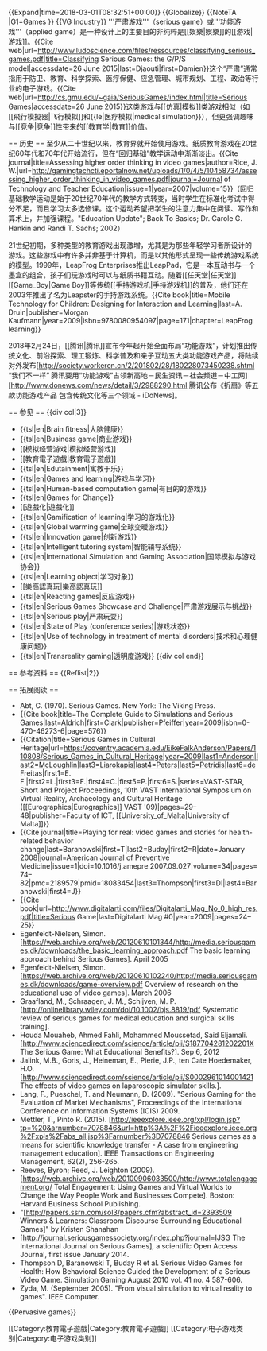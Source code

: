 {{Expand|time=2018-03-01T08:32:51+00:00}}
{{Globalize}}
{{NoteTA
|G1=Games
}}
{{VG Industry}}
'''严肃游戏'''（serious game）或'''功能游戏'''（applied game）是一种设计上的主要目的非纯粹是[[娛樂|娛樂]]的[[游戏|游戏]]。<ref>{{Cite web|url=http://www.ludoscience.com/files/ressources/classifying_serious_games.pdf|title=Classifying Serious Games: the G/P/S model|accessdate=26 June 2015|last=Djaouti|first=Damien}}</ref>这个“严肃”通常指用于防卫、教育、科学探索、医疗保健、应急管理、城市规划、工程、政治等行业的电子游戏。<ref>{{Cite web|url=http://cs.gmu.edu/~gaia/SeriousGames/index.html|title=Serious Games|accessdate=26 June 2015}}</ref>这类游戏与[[仿真|模拟]]类游戏相似（如[[飛行模擬器|飞行模拟]]和{{le|医疗模拟|medical simulation}}），但更强调趣味与[[竞争|竞争]]性带来的[[教育学|教育]]价值。

== 历史 ==
至少从二十世纪以来，教育界就开始使用游戏。纸质教育游戏在20世纪60年代和70年代开始流行，但在“回归基础”教学运动中渐渐淡出。<ref>{{Cite journal|title=Assessing higher order thinking in video games|author=Rice, J. W.|url=http://gamingtechcti.eportalnow.net/uploads/1/0/4/5/10458734/assessing_higher_order_thinking_in_video_games.pdf|journal=Journal of Technology and Teacher Education|issue=1|year=2007|volume=15}}</ref>（回归基础教学运动是始于20世纪70年代的教学方式转变，当时学生在标准化考试中得分不足，而且学习太多选修课。这个运动希望把学生的注意力集中在阅读、写作和算术上，并加强课程。<ref>"Education Update"; Back To Basics; Dr. Carole G. Hankin and Randi T. Sachs; 2002</ref>）

21世纪初期，多种类型的教育游戏出现激增，尤其是为那些年轻学习者所设计的游戏。这些游戏中有许多并非基于计算机，而是以其他形式呈现一些传统游戏系统的模型。1999年，LeapFrog Enterprises推出LeapPad，它是一本互动书与一个墨盒的组合，孩子们玩游戏时可以与纸质书籍互动。随着[[任天堂|任天堂]][[Game_Boy|Game Boy]]等传统[[手持游戏机|手持游戏机]]的普及，他们还在2003年推出了名为Leapster的手持游戏系统。<ref>{{Cite book|title=Mobile Technology for Children: Designing for Interaction and Learning|last=A. Druin|publisher=Morgan Kaufmann|year=2009|isbn=9780080954097|page=171|chapter=LeapFrog learning}}</ref>

2018年2月24日，[[腾讯|腾讯]]宣布今年起开始全面布局“功能游戏”，计划推出传统文化、前沿探索、理工锻炼、科学普及和亲子互动五大类功能游戏产品，将陆续对外发布<ref>[http://society.workercn.cn/2/201802/28/180228073450238.shtml “我们不一样” 腾讯要用“功能游戏”占领新高地－民生资讯－社会频道－中工网]</ref><ref>[http://www.donews.com/news/detail/3/2988290.html 腾讯公布《折扇》等五款功能游戏产品 包含传统文化等三个领域 - iDoNews]</ref>。

== 参见 ==
{{div col|3}}
* {{tsl|en|Brain fitness|大脑健康}}
* {{tsl|en|Business game|商业游戏}}
* [[模拟经营游戏|模拟经营游戏]]
* [[教育電子遊戲|教育電子遊戲]]
* {{tsl|en|Edutainment|寓教于乐}}
* {{tsl|en|Games and learning|游戏与学习}}
* {{tsl|en|Human-based computation game|有目的的游戏}}
* {{tsl|en|Games for Change}}
* [[遊戲化|遊戲化]]
* {{tsl|en|Gamification of learning|学习的游戏化}}
* {{tsl|en|Global warming game|全球变暖游戏}}
* {{tsl|en|Innovation game|创新游戏}}
* {{tsl|en|Intelligent tutoring system|智能辅导系统}}
* {{tsl|en|International Simulation and Gaming Association|国际模拟与游戏协会}}
* {{tsl|en|Learning object|学习对象}}
* [[樂高認真玩|樂高認真玩]]
* {{tsl|en|Reacting games|反应游戏}}
* {{tsl|en|Serious Games Showcase and Challenge|严肃游戏展示与挑战}}
* {{tsl|en|Serious play|严肃玩耍}}
* {{tsl|en|State of Play (conference series)|游戏状态}}
* {{tsl|en|Use of technology in treatment of mental disorders|技术和心理健康问题}}
* {{tsl|en|Transreality gaming|透明度游戏}}
{{div col end}}

== 参考资料 ==
{{Reflist|2}}

== 拓展阅读 ==
* Abt, C. (1970). Serious Games. New York: The Viking Press.
* {{Cite book|title=The Complete Guide to Simulations and Serious Games|last=Aldrich|first=Clark|publisher=Pfeiffer|year=2009|isbn=0-470-46273-6|page=576}}
* {{Citation|title=Serious Games in Cultural Heritage|url=https://coventry.academia.edu/EikeFalkAnderson/Papers/110808/Serious_Games_in_Cultural_Heritage|year=2009|last1=Anderson|last2=McLoughlin|last3=Liarokapis|last4=Peters|last5=Petridis|last6=de Freitas|first1=E. F.|first2=L.|first3=F.|first4=C.|first5=P.|first6=S.|series=VAST-STAR, Short and Project Proceedings, 10th VAST International Symposium on Virtual Reality, Archaeology and Cultural Heritage ([[Eurographics|Eurographics]] VAST '09)|pages=29–48|publisher=Faculty of ICT, [[University_of_Malta|University of Malta]]}}
* {{Cite journal|title=Playing for real: video games and stories for health-related behavior change|last=Baranowski|first=T|last2=Buday|first2=R|date=January 2008|journal=American Journal of Preventive Medicine|issue=1|doi=10.1016/j.amepre.2007.09.027|volume=34|pages=74–82|pmc=2189579|pmid=18083454|last3=Thompson|first3=DI|last4=Baranowski|first4=J}}
* {{Cite book|url=http://www.digitalarti.com/files/Digitalarti_Mag_No_0_high_res.pdf|title=Serious Game|last=Digitalarti Mag #0|year=2009|pages=24–25}}
* Egenfeldt-Nielsen, Simon. [https://web.archive.org/web/20120610101344/http://media.seriousgames.dk/downloads/the_basic_learning_approach.pdf The basic learning approach behind Serious Games]. April 2005 
* Egenfeldt-Nielsen, Simon. [https://web.archive.org/web/20120610102240/http://media.seriousgames.dk/downloads/game-overview.pdf Overview of research on the educational use of video games]. March 2006
* Graafland, M., Schraagen, J. M., Schijven, M. P. [http://onlinelibrary.wiley.com/doi/10.1002/bjs.8819/pdf Systematic review of serious games for medical education and surgical skills training].
* Houda Mouaheb, Ahmed Fahli, Mohammed Moussetad, Said Eljamali. [http://www.sciencedirect.com/science/article/pii/S187704281202201X The Serious Game: What Educational Benefits?]. Sep 6, 2012 
* Jalink, M.B., Goris, J., Heineman, E., Pierie, J.P., ten Cate Hoedemaker, H.O. [http://www.sciencedirect.com/science/article/pii/S0002961014001421 The effects of video games on laparoscopic simulator skills.]. 
* Lang, F., Pueschel, T. and Neumann, D. (2009). "Serious Gaming for the Evaluation of Market Mechanisms", Proceedings of the International Conference on Information Systems (ICIS) 2009.
* Mettler, T., Pinto R. (2015). [http://ieeexplore.ieee.org/xpl/login.jsp?tp=%20&arnumber=7078846&url=http%3A%2F%2Fieeexplore.ieee.org%2Fxpls%2Fabs_all.jsp%3Farnumber%3D7078846 Serious games as a means for scientific knowledge transfer - A case from engineering management education]. IEEE Transactions on Engineering Management, 62(2), 256-265.
* Reeves, Byron; Reed, J. Leighton (2009). [https://web.archive.org/web/20100906033500/http://www.totalengagement.org/ Total Engagement: Using Games and Virtual Worlds to Change the Way People Work and Businesses Compete]. Boston: Harvard Business School Publishing.
* "[http://papers.ssrn.com/sol3/papers.cfm?abstract_id=2393509 Winners & Learners: Classroom Discourse Surrounding Educational Games]" by Kristen Shanahan
* [http://journal.seriousgamessociety.org/index.php?journal=IJSG The International Journal on Serious Games], a scientific Open Access Journal, first issue January 2014.
* Thompson D, Baranowski T, Buday R et al. Serious Video Games for Health: How Behavioral Science Guided the Development of a Serious Video Game. Simulation Gaming August 2010 vol. 41 no. 4 587-606.
* Zyda, M. (September 2005). "From visual simulation to virtual reality to games". IEEE Computer.

{{Pervasive games}}

[[Category:教育電子遊戲|Category:教育電子遊戲]]
[[Category:电子游戏类别|Category:电子游戏类别]]